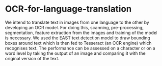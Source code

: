 # OCR-for-language-translation
We intend to translate text in images from one language to the other by developing an OCR
model. For doing this, scanning, pre-processing, segmentation, feature extraction from the
images and training of the model is necessary. We used the EAST text detection model to draw
bounding boxes around text which is then fed to Tesseract (an OCR engine) which recognises
text. The performance can be assessed on a character or on a word level by taking the output of
an image and comparing it with the original version of the text.
